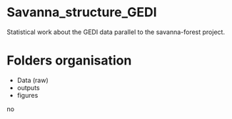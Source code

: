 # Savanna_structure_GEDI

Statistical work about the GEDI data parallel to the savanna-forest project.

# Folders organisation

- Data (raw)
- outputs
- figures

no
